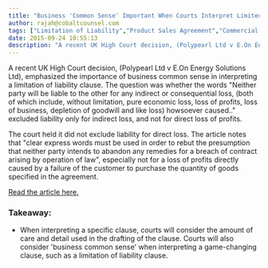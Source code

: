 ```yaml
---
title: "Business 'Common Sense' Important When Courts Interpret Limited Liability Clauses"
author: rajah@cobaltcounsel.com
tags: ["Limitation of Liability","Product Sales Agreement","Commercial Activities","Rajah"]
date: 2015-09-24 10:55:13
description: "A recent UK High Court decision, (Polypearl Ltd v E.On Energy Solutions Ltd), emphasized the importance of business common sense in interpreting a limitation of liability clause."
---
```




A recent UK High Court decision, (Polypearl Ltd v E.On Energy Solutions Ltd), emphasized the importance of business common sense in interpreting a limitation of liability clause. The question was whether the words "Neither party will be liable to the other for any indirect or consequential loss, (both of which include, without limitation, pure economic loss, loss of profits, loss of business, depletion of goodwill and like loss) howsoever caused.." excluded liability only for indirect loss, and not for direct loss of profits. 

The court held it did not exclude liability for direct loss. The article notes that "clear express words must be used in order to rebut the presumption that neither party intends to abandon any remedies for a breach of contract arising by operation of law", especially not for a loss of profits directly caused by a failure of the customer to purchase the quantity of goods specified in the agreement.

[Read the article here.](http://www.lexology.com/library/detail.aspx?Fg=aa071af8-d850-476a-8c71-735e9dc9468e)

 

### Takeaway:
- When interpreting a specific clause, courts will consider the amount of care and detail used in the drafting of the clause. Courts will also consider 'business common sense' when interpreting a game-changing clause, such as a limitation of liability clause.
